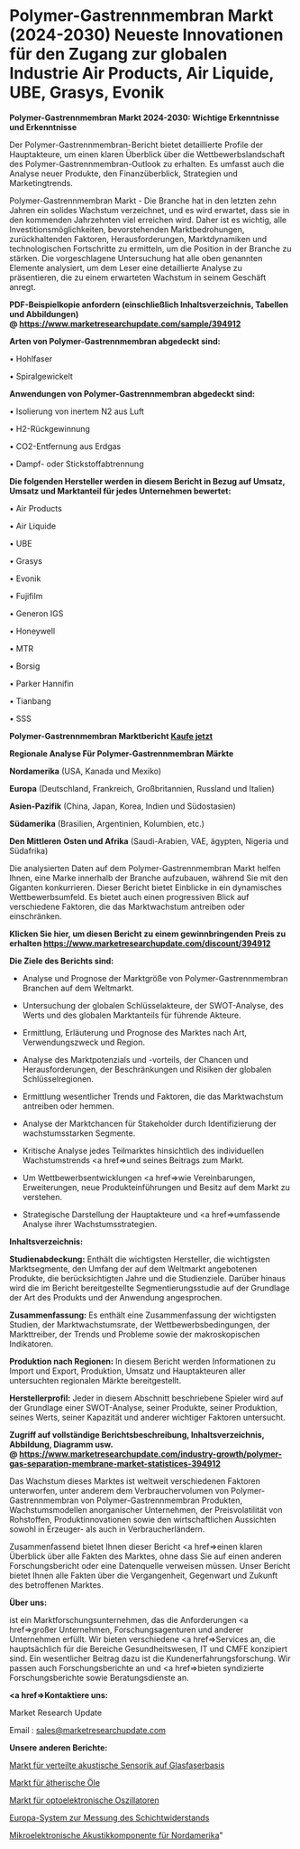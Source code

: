 # Polymer-Gastrennmembran Markt (2024-2030) Neueste Innovationen für den Zugang zur globalen Industrie Air Products, Air Liquide, UBE, Grasys, Evonik

<strong>Polymer-Gastrennmembran Markt 2024-2030: Wichtige Erkenntnisse und Erkenntnisse</strong>

Der Polymer-Gastrennmembran-Bericht bietet detaillierte Profile der Hauptakteure, um einen klaren Überblick über die Wettbewerbslandschaft des Polymer-Gastrennmembran-Outlook zu erhalten. Es umfasst auch die Analyse neuer Produkte, den Finanzüberblick, Strategien und Marketingtrends.

Polymer-Gastrennmembran Markt - Die Branche hat in den letzten zehn Jahren ein solides Wachstum verzeichnet, und es wird erwartet, dass sie in den kommenden Jahrzehnten viel erreichen wird. Daher ist es wichtig, alle Investitionsmöglichkeiten, bevorstehenden Marktbedrohungen, zurückhaltenden Faktoren, Herausforderungen, Marktdynamiken und technologischen Fortschritte zu ermitteln, um die Position in der Branche zu stärken. Die vorgeschlagene Untersuchung hat alle oben genannten Elemente analysiert, um dem Leser eine detaillierte Analyse zu präsentieren, die zu einem erwarteten Wachstum in seinem Geschäft anregt.

<strong><b>PDF-Beispielkopie anfordern (einschließlich Inhaltsverzeichnis, Tabellen und Abbildungen) @ </b></strong><strong><a href=https://www.marketresearchupdate.com/sample/394912><strong>https://www.marketresearchupdate.com/sample/394912</u></a></strong></strong>

<strong>Arten von Polymer-Gastrennmembran abgedeckt sind:</strong>

• Hohlfaser

• Spiralgewickelt

<strong>Anwendungen von Polymer-Gastrennmembran abgedeckt sind:</strong>

• Isolierung von inertem N2 aus Luft

• H2-Rückgewinnung

• CO2-Entfernung aus Erdgas

• Dampf- oder Stickstoffabtrennung

<strong>Die folgenden Hersteller werden in diesem Bericht in Bezug auf Umsatz, Umsatz und Marktanteil für jedes Unternehmen bewertet:</strong>

• Air Products

• Air Liquide

• UBE

• Grasys

• Evonik

• Fujifilm

• Generon IGS

• Honeywell

• MTR

• Borsig

• Parker Hannifin

• Tianbang

• SSS

<strong>Polymer-Gastrennmembran Marktbericht <a href=https://www.marketresearchupdate.com/buynow/394912>Kaufe jetzt</a></strong>

<strong>Regionale Analyse Für Polymer-Gastrennmembran Märkte</strong>

<strong>Nordamerika</strong> (USA, Kanada und Mexiko)

<strong>Europa</strong> (Deutschland, Frankreich, Großbritannien, Russland und Italien)

<strong>Asien-Pazifik</strong> (China, Japan, Korea, Indien und Südostasien)

<strong>Südamerika</strong> (Brasilien, Argentinien, Kolumbien, etc.)

<strong>Den Mittleren</strong> <strong>Osten und Afrika</strong> (Saudi-Arabien, VAE, ägypten, Nigeria und Südafrika)

Die analysierten Daten auf dem Polymer-Gastrennmembran Markt helfen Ihnen, eine Marke innerhalb der Branche aufzubauen, während Sie mit den Giganten konkurrieren. Dieser Bericht bietet Einblicke in ein dynamisches Wettbewerbsumfeld. Es bietet auch einen progressiven Blick auf verschiedene Faktoren, die das Marktwachstum antreiben oder einschränken.

<strong>Klicken Sie hier, um diesen Bericht zu einem gewinnbringenden Preis zu erhalten
</strong><strong><a href=https://www.marketresearchupdate.com/discount/394912>https://www.marketresearchupdate.com/discount/394912</b></u></strong></a>

<strong>Die Ziele des Berichts sind:</strong>

- Analyse und Prognose der Marktgröße von Polymer-Gastrennmembran Branchen auf dem Weltmarkt.

- Untersuchung der globalen Schlüsselakteure, der SWOT-Analyse, des Werts und des globalen Marktanteils für führende Akteure.

- Ermittlung, Erläuterung und Prognose des Marktes nach Art, Verwendungszweck und Region.

- Analyse des Marktpotenzials und -vorteils, der Chancen und Herausforderungen, der Beschränkungen und Risiken der globalen Schlüsselregionen.

- Ermittlung wesentlicher Trends und Faktoren, die das Marktwachstum antreiben oder hemmen.

- Analyse der Marktchancen für Stakeholder durch Identifizierung der wachstumsstarken Segmente.

- Kritische Analyse jedes Teilmarktes hinsichtlich des individuellen Wachstumstrends <a href=>und</a> seines Beitrags zum Markt.

- Um Wettbewerbsentwicklungen <a href=>wie</a> Vereinbarungen, Erweiterungen, neue Produkteinführungen und Besitz auf dem Markt zu verstehen.

- Strategische Darstellung der Hauptakteure und <a href=>umfas</a>sende Analyse ihrer Wachstumsstrategien.

<strong>Inhaltsverzeichnis:</strong>

<strong>Studienabdeckung:</strong> Enthält die wichtigsten Hersteller, die wichtigsten Marktsegmente, den Umfang der auf dem Weltmarkt angebotenen Produkte, die berücksichtigten Jahre und die Studienziele. Darüber hinaus wird die im Bericht bereitgestellte Segmentierungsstudie auf der Grundlage der Art des Produkts und der Anwendung angesprochen.

<strong>Zusammenfassung:</strong> Es enthält eine Zusammenfassung der wichtigsten Studien, der Marktwachstumsrate, der Wettbewerbsbedingungen, der Markttreiber, der Trends und Probleme sowie der makroskopischen Indikatoren.

<strong>Produktion nach Regionen:</strong> In diesem Bericht werden Informationen zu Import und Export, Produktion, Umsatz und Hauptakteuren aller untersuchten regionalen Märkte bereitgestellt.

<strong>Herstellerprofil:</strong> Jeder in diesem Abschnitt beschriebene Spieler wird auf der Grundlage einer SWOT-Analyse, seiner Produkte, seiner Produktion, seines Werts, seiner Kapazität und anderer wichtiger Faktoren untersucht.

<strong><b>Zugriff auf vollständige Berichtsbeschreibung, Inhaltsverzeichnis, Abbildung, Diagramm usw. @ </b></strong><strong><a href=https://www.marketresearchupdate.com/industry-growth/polymer-gas-separation-membrane-market-statistices-394912>https://www.marketresearchupdate.com/industry-growth/polymer-gas-separation-membrane-market-statistices-394912</a></strong>

Das Wachstum dieses Marktes ist weltweit verschiedenen Faktoren unterworfen, unter anderem dem Verbrauchervolumen von Polymer-Gastrennmembran von Polymer-Gastrennmembran Produkten, Wachstumsmodellen anorganischer Unternehmen, der Preisvolatilität von Rohstoffen, Produktinnovationen sowie den wirtschaftlichen Aussichten sowohl in Erzeuger- als auch in Verbraucherländern.

Zusammenfassend bietet Ihnen dieser Bericht <a href=>einen</a> klaren Überblick über alle Fakten des Marktes, ohne dass Sie auf einen anderen Forschungsbericht oder eine Datenquelle verweisen müssen. Unser Bericht bietet Ihnen alle Fakten über die Vergangenheit, Gegenwart und Zukunft des betroffenen Marktes.

<strong>Über uns:</strong>

 ist ein Marktforschungsunternehmen, das die Anforderungen <a href=>großer</a> Unternehmen, Forschungsagenturen und anderer Unternehmen erfüllt. Wir bieten verschiedene <a href=>Services</a> an, die hauptsächlich für die Bereiche Gesundheitswesen, IT und CMFE konzipiert sind. Ein wesentlicher Beitrag dazu ist die Kundenerfahrungsforschung. Wir passen auch Forschungsberichte an und <a href=>bieten</a> syndizierte Forschungsberichte sowie Beratungsdienste an.

<strong><a href=>Kontaktiere uns:</a></strong>

Market Research Update

Email : sales@marketresearchupdate.com

<strong>Unsere anderen Berichte:</strong>

<a href=https://www.linkedin.com/pulse/fiber-optic-distributed-acoustic-sensing-market-1f>Markt für verteilte akustische Sensorik auf Glasfaserbasis</a>

<a href=https://www.linkedin.com/pulse/essential-oils-market-size-emerging-trends>Markt für ätherische Öle</a>

<a href=https://www.linkedin.com/pulse/opto-electronic-oscillators-market-outlooks>Markt für optoelektronische Oszillatoren</a>

<a href=https://www.linkedin.com/pulse/europe-sheet-resistance-measuring-system>Europa-System zur Messung des Schichtwiderstands</a>

<a href=https://www.linkedin.com/pulse/north-america-micro-electronic-acoustics-component>Mikroelektronische Akustikkomponente für Nordamerika</a>"
